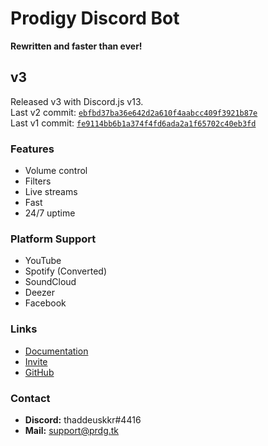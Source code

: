 # Prodigy Discord Bot
**Rewritten and faster than ever!**

## v3
Released v3 with Discord.js v13.  
Last v2 commit: [`ebfbd37ba36e642d2a610f4aabcc409f3921b87e`](https://github.com/riekkr/Prodigy/commits/ebfbd37ba36e642d2a610f4aabcc409f3921b87e)   
Last v1 commit: [`fe9114bb6b1a374f4fd6ada2a1f65702c40eb3fd`](https://github.com/riekkr/Prodigy/commits/fe9114bb6b1a374f4fd6ada2a1f65702c40eb3fd)  


### Features
- Volume control
- Filters
- Live streams
- Fast
- 24/7 uptime

### Platform Support
- YouTube
- Spotify (Converted)
- SoundCloud
- Deezer
- Facebook

### Links
- [Documentation](https://docs.prdg.tk)
- [Invite](https://discord.com/api/oauth2/authorize?client_id=823090420338524161&permissions=8&scope=bot%20applications.commands)
- [GitHub](https://github.com/riekkr/Prodigy)

### Contact
- **Discord:** thaddeuskkr#4416
- **Mail:** support@prdg.tk
